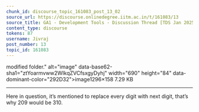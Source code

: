 ```yaml
---
chunk_id: discourse_topic_161083_post_13_02
source_url: https://discourse.onlinedegree.iitm.ac.in/t/161083/13
source_title: GA1 - Development Tools - Discussion Thread [TDS Jan 2025]
content_type: discourse
tokens: 87
username: Jivraj
post_number: 13
topic_id: 161083
---
```


 modified folder." alt="image" data-base62-sha1="ztYoarmvww2WIkqZVCfsxgyDyhj" width="690" height="84" data-dominant-color="292D32">image1296×158 7.29 KB

---

Here in question, it’s mentioned to replace every digit with next digit, that’s why 209 would be 310.

